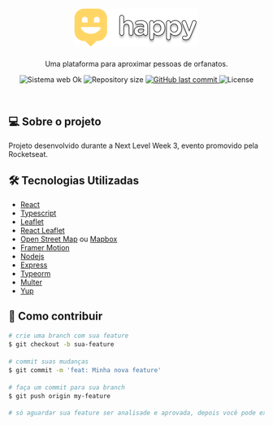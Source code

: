 
<div align="center">
  <h1>
    <img src="/mobile/assets/logo.png" alt="Logo da Proffy" />
  </h1>

  <p>
    Uma plataforma para aproximar pessoas de orfanatos.
  </p>
  
  <p align="center">
  <img src="https://img.shields.io/badge/status-concluído-15B6D6?style=for-the-badge" alt="Sistema web Ok" />
  
  <img alt="Repository size" src="https://img.shields.io/github/repo-size/robsonsouzaa/happy?style=for-the-badge&color=15B6D6">

  <a href="https://github.com/danielccunha/ecoleta/commits/master">
    <img alt="GitHub last commit" src="https://img.shields.io/github/last-commit/robsonsouzaa/happy?style=for-the-badge&color=15B6D6">
  </a>

  <img alt="License" src="https://img.shields.io/badge/license-MIT-brightgreen?style=for-the-badge&color=15B6D6">  
</p>
</div>

<br />

## 💻 Sobre o projeto

Projeto desenvolvido durante a Next Level Week 3, evento promovido pela Rocketseat.

## 🛠 Tecnologias Utilizadas

  - [React](https://reactjs.org/)
  - [Typescript](https://www.typescriptlang.org/)
  - [Leaflet](https://leafletjs.com/)
  - [React Leaflet](https://react-leaflet.js.org/)
  - [Open Street Map](https://www.openstreetmap.org/) ou [Mapbox](https://www.mapbox.com/)
  - [Framer Motion](https://www.framer.com/motion/)
  - [Nodejs](https://nodejs.org/en/)
  - [Express](https://expressjs.com/) 
  - [Typeorm](https://typeorm.io/)
  - [Multer](https://github.com/expressjs/multer)
  - [Yup](https://github.com/jquense/yup)
  
  ## 🤝 Como contribuir
  
  ```bash
  # crie uma branch com sua feature
  $ git checkout -b sua-feature
  
  # commit suas mudanças
  $ git commit -m 'feat: Minha nova feature'
  
  # faça um commit para sua branch
  $ git push origin my-feature
  
  # só aguardar sua feature ser analisade e aprovada, depois você pode excluir sua branch
  
  ```
  

